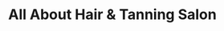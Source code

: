 ---
title: "All About Hair & Tanning Salon"
url: /mankato/all-about-hair-and-tanning-salon/
shop: hairdresser
---